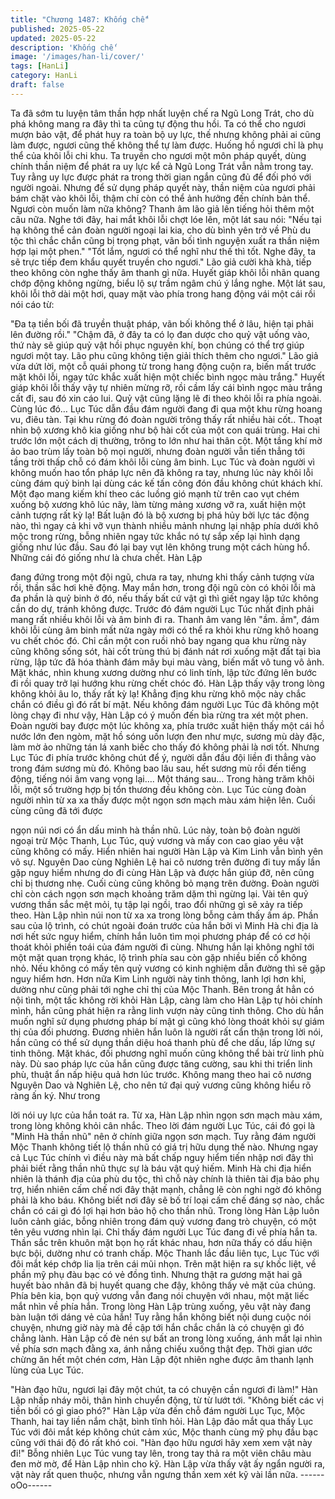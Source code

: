 ```yaml
---
title: "Chương 1487: Khống chế"
published: 2025-05-22
updated: 2025-05-22
description: 'Khống chế'
image: '/images/han-li/cover/'
tags: [HanLi]
category: HanLi
draft: false
---
```


Ta đã sớm tu luyện tâm thần hợp nhất luyện chế ra Ngũ Long
Trát, cho dù phá không mang ra đây thì ta cũng tự động thu hồi.
Ta có thể cho ngươi mượn bảo vật, để phát huy ra toàn bộ uy lực,
thế nhưng không phải ai cũng làm được, ngươi cũng thế không
thể tự làm được. Huống hồ ngươi chỉ là phụ thể của khôi lỗi chi
khu.
Ta truyền cho ngươi một môn pháp quyết, dùng chính thần niệm
để phát ra uy lực kể cả Ngũ Long Trát vẫn nằm trong tay. Tuy
rằng uy lực được phát ra trong thời gian ngắn cũng đủ để đối phó
với người ngoài.
Nhưng để sử dụng pháp quyết này, thần niệm của ngươi phải
bám chặt vào khôi lỗi, thậm chí còn có thể ảnh hưởng đến chính
bản thể. Ngươi còn muốn làm nữa không? Thanh âm lão giả lên
tiếng hỏi thêm một câu nữa.
Nghe tới đây, hai mắt khôi lỗi chợt lóe lên, một lát sau nói: "Nếu
tại hạ không thể cản đoàn người ngoại lai kia, cho dù bình yên trở
về Phù du tộc thì chắc chắn cũng bị trọng phạt, vãn bối tình
nguyện xuất ra thần niệm hợp lại một phen."
"Tốt lắm, ngươi có thể nghĩ như thế thì tốt. Nghe đây, ta sẽ trực
tiếp đem khẩu quyết truyền cho ngươi." Lão giả cười khà khà, tiếp
theo không còn nghe thấy âm thanh gì nữa.
Huyết giáp khôi lỗi nhãn quang chớp động không ngừng, biểu lộ
sự trầm ngâm chú ý lắng nghe.
Một lát sau, khôi lỗi thở dài một hơi, quay mặt vào phía trong
hang động vái một cái rồi nói cáo từ:

"Đa tạ tiền bối đã truyền thuật pháp, vãn bối không thể ở lâu, hiện
tại phải lên đường rồi."
"Chậm đã, ở đây ta có lọ đan dược cho quỷ vật uống vào, thứ này
sẽ giúp quỷ vật hồi phục nguyên khí, bọn chúng có thể trợ giúp
ngươi một tay. Lão phu cũng không tiện giải thích thêm cho
ngươi."
Lão giả vừa dứt lời, một cỗ quái phong từ trong hang động cuộn
ra, biến mất trước mặt khôi lỗi, ngay tức khắc xuất hiện một chiếc
bình ngọc màu trắng."
Huyết giáp khôi lỗi thấy vậy tự nhiên mừng rỡ, rồi cầm lấy cái bình
ngọc màu trắng cất đi, sau đó xin cáo lui. Quỷ vật cũng lặng lẽ đi
theo khôi lỗi ra phía ngoài.
Cùng lúc đó…
Lục Túc dẫn đầu đám người đang đi qua một khu rừng hoang vu,
điêu tàn. Tại khu rừng đó đoàn người trông thấy rất nhiều hài cốt..
Thoạt nhìn bộ xương khô kia giống như bộ hài cốt của một con
quái trùng. Hai chi trước lớn một cách dị thường, trông to lớn như
hai thân cột. Một tầng khí mờ ảo bao trùm lấy toàn bộ mọi người,
nhưng đoàn người vẫn tiến thẳng tới tầng trời thấp chỗ có đám
khôi lỗi cùng âm binh.
Lục Túc và đoàn người vì không muốn hao tổn pháp lực nên đã
không ra tay, nhưng lúc này khôi lỗi cùng đám quỷ binh lại dùng
các kế tấn công đón đầu không chút khách khí.
Một đạo mang kiếm khí theo các luồng gió mạnh từ trên cao vụt
chém xuống bộ xương khô lúc nãy, làm từng mảng xương vỡ ra,
xuất hiện một cảnh tượng rất kỳ lạ!
Bất luận đó là bộ xương bị phá hủy bởi lực tác động nào, thì ngay
cả khi vỡ vụn thành nhiều mảnh nhưng lại nhập phía dưới khô
mộc trong rừng, bỗng nhiên ngay tức khắc nó tự sắp xếp lại hình
dạng giống như lúc đầu. Sau đó lại bay vụt lên không trung một
cách hùng hổ. Những cái đó giống như là chưa chết. Hàn Lập

đang đứng trong một đội ngũ, chưa ra tay, nhưng khi thấy cảnh
tượng vừa rồi, thần sắc hơi khẽ động.
May mắn hơn, trong đội ngũ còn có khôi lỗi mà đa phần là quỷ
binh ở đó, nếu thấy bất cứ vật gì thì giết ngay lập tức không cần
do dự, tránh không được. Trước đó đám người Lục Túc nhất định
phải mang rất nhiều khôi lỗi và âm binh đi ra.
Thanh âm vang lên "ầm. ầm", đám khôi lỗi cùng âm binh mất nửa
ngày mới có thể ra khỏi khu rừng khô hoang vu chết chóc đó.
Chỉ cần một con ruồi nhỏ bay ngang qua khu rừng này cũng
không sống sót, hài cốt trùng thú bị đánh nát rơi xuống mặt đất tại
bìa rừng, lập tức đã hóa thành đám mây bụi màu vàng, biến mất
vô tung vô ảnh.
Mặt khác, nhìn khung xương dường như có linh tính, lập tức đứng
lên bước đi rồi quay trở lại hướng khu rừng chết chóc đó.
Hàn Lập thấy vậy trong lòng không khỏi âu lo, thấy rất kỳ lạ!
Khẳng địng khu rừng khô mộc này chắc chắn có điều gì đó rất bí
mật. Nếu không đám người Lục Túc đã không một lòng chạy đi
như vậy, Hàn Lập có ý muốn đến bìa rừng tra xét một phen.
Đoàn người bay được một lúc không xa, phía trước xuất hiện thấy
một cái hồ nước lớn đen ngòm, mặt hồ sóng uốn lượn đen như
mực, sương mù dày đặc, làm mờ ảo những tán lá xanh biếc cho
thấy đó không phải là nơi tốt.
Nhưng Lục Túc đi phía trước không chút để ý, người dẫn đầu đội
liền đi thẳng vào trong đám sương mù đó.
Không bao lâu sau, hết sương mù rồi đến tiếng động, tiếng nói âm
vang vọng lại….
Một tháng sau…
Trong hàng trăm khôi lỗi, một số trường hợp bị tổn thương đều
không còn. Lục Túc cùng đoàn người nhìn từ xa xa thấy được một
ngọn sơn mạch màu xám hiện lên. Cuối cùng cũng đã tới được

ngọn núi nơi có ẩn dấu minh hà thần nhũ.
Lúc này, toàn bộ đoàn người ngoại trừ Mộc Thanh, Lục Túc, quỷ
vương và mấy con cao giao yêu vật cũng không có mấy. Hiển
nhiên hai người Hàn Lập và Kim Linh vẫn bình yên vô sự.
Nguyên Dao cùng Nghiên Lệ hai cô nương trên đường đi tuy mấy
lần gặp nguy hiểm nhưng do đi cùng Hàn Lập và được hắn giúp
đỡ, nên cũng chỉ bị thương nhẹ. Cuối cùng cũng không bỏ mạng
trên đường.
Đoàn người chỉ còn cách ngọn sơn mạch khoảng trăm dặm thì
ngừng lại. Vài tên quỷ vương thần sắc mệt mỏi, tụ tập lại ngồi,
trao đổi những gì sẽ xảy ra tiếp theo. Hàn Lập nhìn núi non từ xa
xa trong lòng bỗng cảm thấy ấm áp. Phần sau của lộ trình, có
chút ngoài đoán trước của hắn bởi vì Minh Hà chi địa là nơi hết
sức nguy hiểm, chính hắn luôn tìm mọi phương pháp để có cơ hội
thoát khỏi phiền toái của đám người đi cùng.
Nhưng hắn lại không nghĩ tới một mặt quan trọng khác, lộ trình
phía sau còn gặp nhiều biến cố không nhỏ. Nếu không có mấy
tên quỷ vương có kinh nghiệm dẫn đường thì sẽ gặp nguy hiểm
hơn. Hơn nữa Kim Linh người này tinh thông, lanh lợi hơn khỉ,
dường như cũng phải tới nghe chỉ thị của Mộc Thanh. Bên trong
ắt hẳn có nội tình, một tấc không rời khỏi Hàn Lập, càng làm cho
Hàn Lập tự hỏi chính mình, hắn cũng phát hiện ra rằng linh vượn
này cũng tinh thông. Cho dù hắn muốn nghĩ sử dụng phương
pháp bí mật gì cũng khó lòng thoát khỏi sự giám thị của đối
phương.
Đương nhiên hắn luôn là người rất cẩn thận trong lời nói, hắn
cũng có thể sử dụng thần diệu hoá thanh phù để che dấu, lấp
lửng sự tinh thông. Mặt khác, đối phương nghĩ muốn cũng không
thể bài trừ linh phù này.
Dù sao pháp lực của hắn cũng được tăng cường, sau khi thi triển
linh phù, thuật ẩn nấp hiệu quả hơn lúc trước.
Không mang theo hai cô nương Nguyên Dao và Nghiên Lệ, cho
nên tứ đại quỷ vương cũng không hiểu rõ ràng ấn ký. Như trong

lời nói uy lực của hắn toát ra. Từ xa, Hàn Lập nhìn ngọn sơn
mạch màu xám, trong lòng không khỏi cân nhắc.
Theo lời đám người Lục Túc, cái đó gọi là "Minh Hà thần nhũ" nên
ở chính giữa ngọn sơn mạch. Tuy rằng đám người Mộc Thanh
không tiết lộ thần nhũ có giá trị hữu dụng thế nào. Nhưng ngay cả
Lục Túc chính vì điều này mà bất chấp nguy hiểm tiến nhập nơi
đây thì phải biết rằng thần nhũ thực sự là báu vật quý hiếm.
Minh Hà chi địa hiển nhiên là thánh địa của phù du tộc, thì chỗ
này chính là thiên tài địa bảo phụ trợ, hiển nhiên cấm chế nơi đây
thật mạnh, chẳng lẽ còn nghi ngờ đó không phải là kho báu.
Không biết nơi đây sẽ bố trí loại cấm chế đáng sợ nào, chắc chắn
có cái gì đó lợi hại hơn bảo hộ cho thần nhũ.
Trong lòng Hàn Lập luôn luôn cảnh giác, bỗng nhiên trong đám
quỷ vương đang trò chuyện, có một tên yêu vương nhìn lại.
Chỉ thấy đám người Lục Túc đang đi về phía hắn ta. Thần sắc
trên khuôn mặt bọn họ rất khác nhau, hơn nữa thấy có dấu hiện
bực bội, dường như có tranh chấp.
Mộc Thanh lắc đầu liên tục, Lục Túc với đôi mắt kép chớp lia lịa
trên cái mũi nhọn. Trên mặt hiện ra sự khốc liệt, về phần mỹ phụ
đàu bạc có vẻ đồng tình. Nhưng thật ra gương mặt hai gã huyết
bào nhân đã bị huyết quang che đậy, không thấy vẻ mặt của
chúng. Phía bên kia, bọn quỷ vương vẫn đang nói chuyện với
nhau, một mặt liếc mắt nhìn về phía hắn. Trong lòng Hàn Lập
trùng xuống, yêu vật này đang bàn luận tới dáng vẻ của hắn!
Tuy rằng hắn không biết nội dung cuộc nói chuyện, nhưng giờ này
mà đề cập tới hắn chắc chắn là có chuyện gì đó chẳng lành.
Hàn Lập cố đè nén sự bất an trong lòng xuống, ánh mắt lại nhìn
về phía sơn mạch đằng xa, ánh nắng chiếu xuống thật đẹp.
Thời gian ước chừng ăn hết một chén cơm, Hàn Lập đột nhiên
nghe được âm thanh lạnh lùng của Lục Túc.

"Hàn đạo hữu, ngươi lại đây một chút, ta có chuyện cần ngươi đi
làm!"
Hàn Lập nhấp nháy môi, thân hình chuyển động, từ từ lướt tới.
"Không biết các vị tiền bối có gì giao phó?" Hàn Lập vừa đến chỗ
đám người Lục Tục, Mộc Thanh, hai tay liền nắm chặt, bình tĩnh
hỏi.
Hàn Lập đảo mắt qua thấy Lục Túc với đôi mắt kép không chút
cảm xúc, Mộc thanh cùng mỹ phụ đầu bạc cũng với thái độ đó rất
khó coi.
"Hàn đạo hữu ngươi hãy xem xem vật này đi!" Bỗng nhiên Lục
Túc vung tay lên, trong tay thả ra một viên châu màu đen mờ mờ,
để Hàn Lập nhìn cho kỹ.
Hàn Lập vừa thấy vật ấy ngẩn người ra, vật này rất quen thuộc,
nhưng vẫn ngưng thần xem xét kỹ vài lần nữa.
------oOo------
